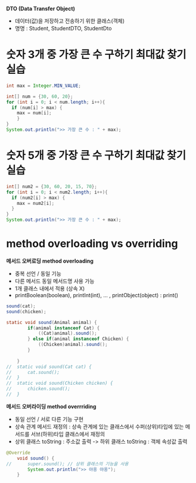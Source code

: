 
**DTO (Data Transfer Object)**
- 데이터(값)을 저장하고 전송하기 위한 클래스(객체)
- 명명 : Student, StudentDTO, StudentDto

# 숫자 3개 중 가장 큰 수 구하기 최대값 찾기 실습
```java
int max = Integer.MIN_VALUE;

int[] num = {30, 60, 20};
for (int i = 0; i < num.length; i++){
  if (num[i] > max) {
    max = num[i];
    }
}
System.out.println(">> 가장 큰 수 : " + max);			
```

# 숫자 5개 중 가장 큰 수 구하기 최대값 찾기 실습

```java
int[] num2 = {30, 60, 20, 15, 70};
for (int i = 0; i < num2.length; i++){
  if (num2[i] > max) {
    max = num2[i];
  }
}
System.out.println(">> 가장 큰 수 : " + max);			
```
# method overloading vs overriding

**메서드 오버로딩 method overloading**
- 중복 선언 / 동일 기능
- 다른 메서드 동일 메서드명 사용 가능
- 1개 클래스 내에서 적용 (상속 X)
- printBoolean(boolean), printInt(int), ... , printObject(object) : print()
```java
sound(cat);
sound(chicken);
```
```java
static void sound(Animal animal) {
		if(animal instanceof Cat) {
			((Cat)animal).sound();
		} else if(animal instanceof Chicken) {
			((Chicken)animal).sound();
		}
		
	}
//	static void sound(Cat cat) {
//		cat.sound();
//	}
//	static void sound(Chicken chicken) {
//		chicken.sound();
//	}
```

**메서드 오버라이딩 method overrriding**
- 동일 선언 / 서로 다른 기능 구현
- 상속 관계 메서드 재정의 : 상속 관계에 있는 클래스에서 수퍼(상위)타입에 있는 메서드를 서브(하위)타입 클래스에서 재정의
- 상위 클래스 toString : 주소값 출력 -> 하위 클래스 toString : 객체 속성값 출력
```java
@Override
	void sound() {
//		super.sound(); // 상위 클래스의 기능을 사용
		System.out.println(">> 야옹 야옹");
	}
```









